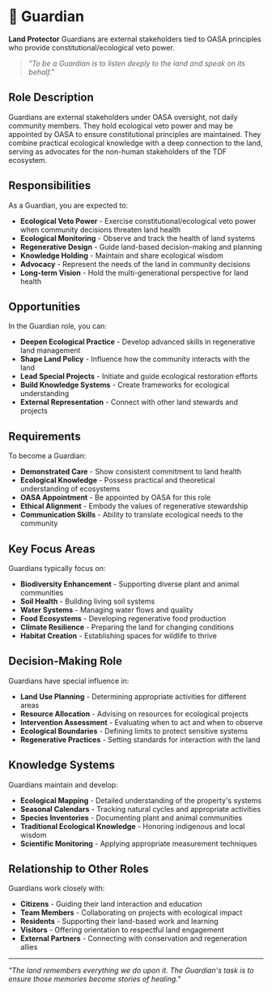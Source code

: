 # 🌳 Guardian

**Land Protector** Guardians are external stakeholders tied to OASA principles who provide constitutional/ecological veto power.

> *"To be a Guardian is to listen deeply to the land and speak on its behalf."*

## Role Description

Guardians are external stakeholders under OASA oversight, not daily community members. They hold ecological veto power and may be appointed by OASA to ensure constitutional principles are maintained. They combine practical ecological knowledge with a deep connection to the land, serving as advocates for the non-human stakeholders of the TDF ecosystem.

## Responsibilities

As a Guardian, you are expected to:

- **Ecological Veto Power** - Exercise constitutional/ecological veto power when community decisions threaten land health
- **Ecological Monitoring** - Observe and track the health of land systems
- **Regenerative Design** - Guide land-based decision-making and planning
- **Knowledge Holding** - Maintain and share ecological wisdom
- **Advocacy** - Represent the needs of the land in community decisions
- **Long-term Vision** - Hold the multi-generational perspective for land health

## Opportunities

In the Guardian role, you can:

- **Deepen Ecological Practice** - Develop advanced skills in regenerative land management
- **Shape Land Policy** - Influence how the community interacts with the land
- **Lead Special Projects** - Initiate and guide ecological restoration efforts
- **Build Knowledge Systems** - Create frameworks for ecological understanding
- **External Representation** - Connect with other land stewards and projects

## Requirements

To become a Guardian:

- **Demonstrated Care** - Show consistent commitment to land health
- **Ecological Knowledge** - Possess practical and theoretical understanding of ecosystems
- **OASA Appointment** - Be appointed by OASA for this role
- **Ethical Alignment** - Embody the values of regenerative stewardship
- **Communication Skills** - Ability to translate ecological needs to the community

## Key Focus Areas

Guardians typically focus on:

- **Biodiversity Enhancement** - Supporting diverse plant and animal communities
- **Soil Health** - Building living soil systems
- **Water Systems** - Managing water flows and quality
- **Food Ecosystems** - Developing regenerative food production
- **Climate Resilience** - Preparing the land for changing conditions
- **Habitat Creation** - Establishing spaces for wildlife to thrive

## Decision-Making Role

Guardians have special influence in:

- **Land Use Planning** - Determining appropriate activities for different areas
- **Resource Allocation** - Advising on resources for ecological projects
- **Intervention Assessment** - Evaluating when to act and when to observe
- **Ecological Boundaries** - Defining limits to protect sensitive systems
- **Regenerative Practices** - Setting standards for interaction with the land

## Knowledge Systems

Guardians maintain and develop:

- **Ecological Mapping** - Detailed understanding of the property's systems
- **Seasonal Calendars** - Tracking natural cycles and appropriate activities
- **Species Inventories** - Documenting plant and animal communities
- **Traditional Ecological Knowledge** - Honoring indigenous and local wisdom
- **Scientific Monitoring** - Applying appropriate measurement techniques

## Relationship to Other Roles

Guardians work closely with:

- **Citizens** - Guiding their land interaction and education
- **Team Members** - Collaborating on projects with ecological impact
- **Residents** - Supporting their land-based work and learning
- **Visitors** - Offering orientation to respectful land engagement
- **External Partners** - Connecting with conservation and regeneration allies

---

*"The land remembers everything we do upon it. The Guardian's task is to ensure those memories become stories of healing."*
